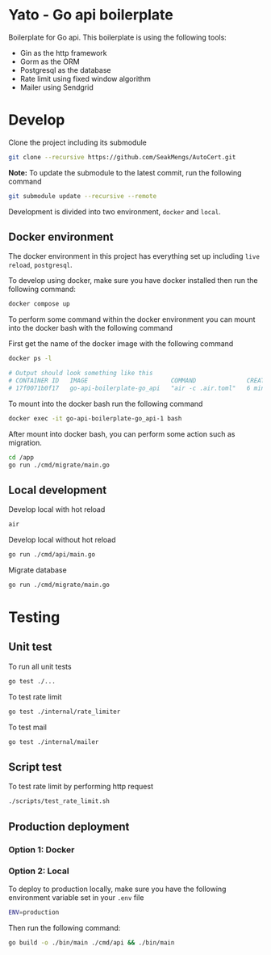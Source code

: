 # Yato - Go api boilerplate

Boilerplate for Go api. This boilerplate is using the following tools:

- Gin as the http framework
- Gorm as the ORM
- Postgresql as the database
- Rate limit using fixed window algorithm
- Mailer using Sendgrid

# Develop

Clone the project including its submodule

```sh
git clone --recursive https://github.com/SeakMengs/AutoCert.git
```

**Note:** To update the submodule to the latest commit, run the following command

```sh
git submodule update --recursive --remote
```

Development is divided into two environment, `docker` and `local`.

## Docker environment

The docker environment in this project has everything set up including `live reload`, `postgresql`.

To develop using docker, make sure you have docker installed then run the following command:

```sh
docker compose up
```

To perform some command within the docker environment you can mount into the docker bash with the following command

First get the name of the docker image with the following command

```sh
docker ps -l

# Output should look something like this
# CONTAINER ID   IMAGE                       COMMAND              CREATED         STATUS                     PORTS     NAMES
# 17f0071b0f17   go-api-boilerplate-go_api   "air -c .air.toml"   6 minutes ago   Exited (0) 4 minutes ago             go-api-boilerplate-go_api-1
```

To mount into the docker bash run the following command

```sh
docker exec -it go-api-boilerplate-go_api-1 bash
```

After mount into docker bash, you can perform some action such as migration.

```sh
cd /app
go run ./cmd/migrate/main.go
```

## Local development

Develop local with hot reload

```sh
air
```

Develop local without hot reload

```sh
go run ./cmd/api/main.go
```

Migrate database

```sh
go run ./cmd/migrate/main.go
```

# Testing

## Unit test

To run all unit tests

```sh
go test ./...
```

To test rate limit

```sh
go test ./internal/rate_limiter
```

To test mail

```sh
go test ./internal/mailer
```

## Script test

To test rate limit by performing http request

```sh
./scripts/test_rate_limit.sh
```

## Production deployment

### Option 1: Docker

<!-- TODO: fix this -->
<!-- To deploy to production using docker, make sure you have docker installed then run the following command:

```sh
ENV=production docker compose up --build
``` -->

### Option 2: Local

To deploy to production locally, make sure you have the following environment variable set in your `.env` file

```sh
ENV=production
```

Then run the following command:

```sh
go build -o ./bin/main ./cmd/api && ./bin/main
```
